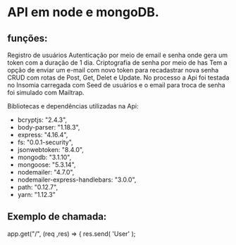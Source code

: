 # API em node e mongoDB.

## funções:
Registro de usuários
Autenticação por meio de email e senha onde gera um token com a duração de 1 dia. 
Criptografia de senha por meio de has
Tem a opção de enviar um e-mail com novo token para recadastrar nova senha
CRUD com rotas de Post, Get, Delet e Update. 
No processo a Api foi testada no Insomia carregada com Seed de usuários 
e o email para troca de senha foi simulado com Mailtrap. 


Bibliotecas e dependências utilizadas na Api:     
- bcryptjs: "2.4.3",
- body-parser: "1.18.3",
- express: "4.16.4",
- fs: "0.0.1-security",
- jsonwebtoken: "8.4.0",
- mongodb: "3.1.10",
- mongoose: "5.3.14",
- nodemailer: "4.7.0",
- nodemailer-express-handlebars: "3.0.0",
- path: "0.12.7",
- yarn: "1.12.3"
    
## Exemplo de chamada: 

app.get("/", (req ,res) => {
res.send( 'User' );
    
